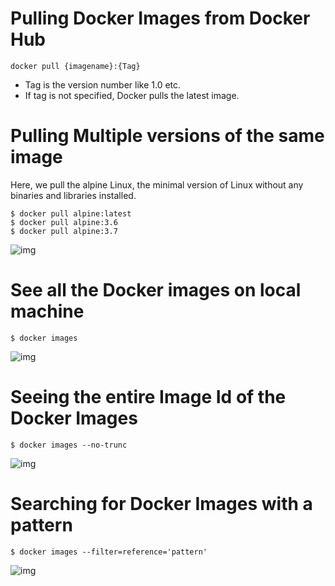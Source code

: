 # Pulling Docker Images from Docker Hub

```
docker pull {imagename}:{Tag}
```
* Tag is the version number like 1.0 etc.
* If tag is not specified, Docker pulls the latest image.

# Pulling Multiple versions of the same image

Here, we pull the alpine Linux, the minimal version of Linux without any binaries and libraries installed.
```
$ docker pull alpine:latest 
$ docker pull alpine:3.6
$ docker pull alpine:3.7
```

![img](img/3_pull.png)

# See all the Docker images on local machine

```
$ docker images
```

![img](img/3_alpine.png)

# Seeing the entire Image Id of the Docker Images

```
$ docker images --no-trunc
```

![img](img/3_notrunc.png)

# Searching for Docker Images with a pattern

```
$ docker images --filter=reference='pattern'
```

![img](img/3_filter.png)
